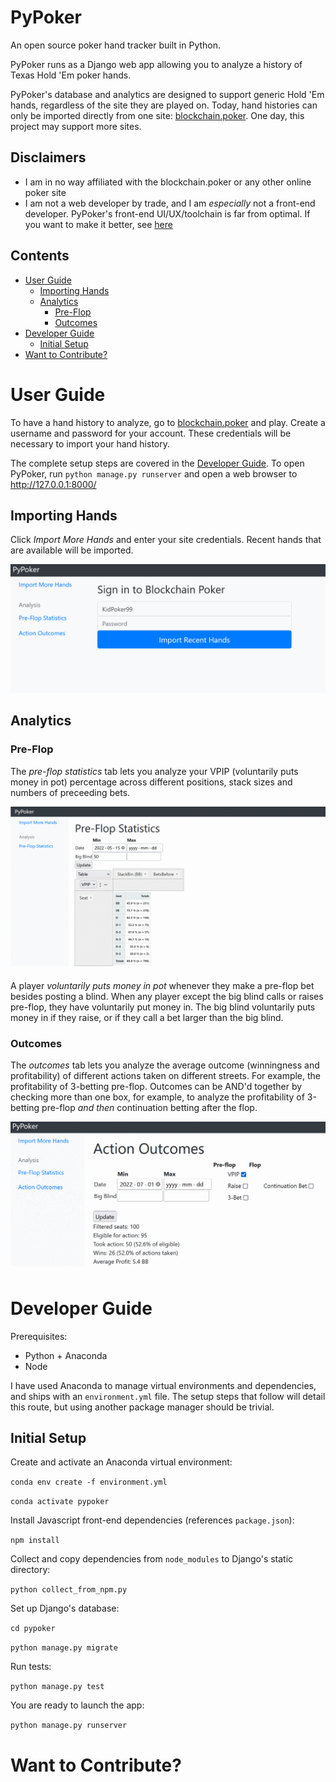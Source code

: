 # PyPoker <!-- omit in toc -->
An open source poker hand tracker built in Python.

PyPoker runs as a Django web app allowing you to analyze a history of Texas Hold 'Em poker hands.

PyPoker's database and analytics are designed to support generic Hold 'Em hands, regardless of the site they are played on. Today, hand histories can only be imported directly from one site: [blockchain.poker](https://blockchain.poker). One day, this project may support more sites.

## Disclaimers <!-- omit in toc -->
- I am in no way affiliated with the blockchain.poker or any other online poker site
- I am not a web developer by trade, and I am *especially* not a front-end developer. PyPoker's front-end UI/UX/toolchain is far from optimal. If you want to make it better, see [here](#want-to-contribute)

## Contents <!-- omit in toc -->
- [User Guide](#user-guide)
  - [Importing Hands](#importing-hands)
  - [Analytics](#analytics)
    - [Pre-Flop](#pre-flop)
    - [Outcomes](#outcomes)
- [Developer Guide](#developer-guide)
  - [Initial Setup](#initial-setup)
- [Want to Contribute?](#want-to-contribute)

# User Guide
To have a hand history to analyze, go to [blockchain.poker](https://blockchain.poker) and play. Create a username and password for your account. These credentials will be necessary to import your hand history.

The complete setup steps are covered in the [Developer Guide](#developer-guide). To open PyPoker, run `python manage.py runserver` and open a web browser to http://127.0.0.1:8000/

## Importing Hands
Click *Import More Hands* and enter your site credentials. Recent hands that are available will be imported.

![Screen-recorded gif](docs/retrieve.gif)

## Analytics
### Pre-Flop
The *pre-flop statistics* tab lets you analyze your VPIP (voluntarily puts money in pot) percentage across different positions, stack sizes and numbers of preceeding bets.

![Screen-recorded gif](docs/preflop.gif)

A player *voluntarily puts money in pot* whenever they make a pre-flop bet besides posting a blind. When any player except the big blind calls or raises pre-flop, they have voluntarily put money in. The big blind voluntarily puts money in if they raise, or if they call a bet larger than the big blind.

### Outcomes
The *outcomes* tab lets you analyze the average outcome (winningness and profitability) of different actions taken on different streets. For example, the profitability of 3-betting pre-flop. Outcomes can be AND'd together by checking more than one box, for example, to analyze the profitability of 3-betting pre-flop *and then* continuation betting after the flop.

![Screen-recorded gif](docs/outcomes.gif)

# Developer Guide
Prerequisites:
- Python + Anaconda
- Node

I have used Anaconda to manage virtual environments and dependencies, and ships with an `environment.yml` file. The setup steps that follow will detail this route, but using another package manager should be trivial.

## Initial Setup

Create and activate an Anaconda virtual environment:

`conda env create -f environment.yml`

`conda activate pypoker`

Install Javascript front-end dependencies (references `package.json`):

`npm install`

Collect and copy dependencies from `node_modules` to Django's static directory:

`python collect_from_npm.py`

Set up Django's database:

`cd pypoker`

`python manage.py migrate`

Run tests:

`python manage.py test`

You are ready to launch the app:

`python manage.py runserver`

# Want to Contribute?